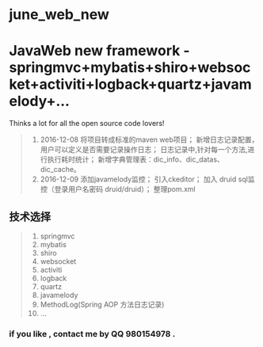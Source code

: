 # june_web_new
JavaWeb new framework - springmvc+mybatis+shiro+websocket+activiti+logback+quartz+javamelody+...
===
Thinks a lot for all the open source code lovers!

 > 1. 2016-12-08 
 	将项目转成标准的maven web项目；
	新增日志记录配置，用户可以定义是否需要记录操作日志；
	日志记录中,针对每一个方法,进行执行耗时统计；
	新增字典管理表：dic_info、dic_datas、dic_cache。
 > 2. 2016-12-09 
 	添加javamelody监控；
 	引入ckeditor；
 	加入 druid sql监控（登录用户名密码 druid/druid）；
 	整理pom.xml
 
 
 
## 技术选择 
 > 1. springmvc
 > 2. mybatis
 > 3. shiro
 > 4. websocket
 > 5. activiti
 > 6. logback
 > 7. quartz
 > 8. javamelody
 > 9. MethodLog(Spring AOP 方法日志记录)
 > 10. ...
 
### if you like , contact me by QQ **980154978** .
